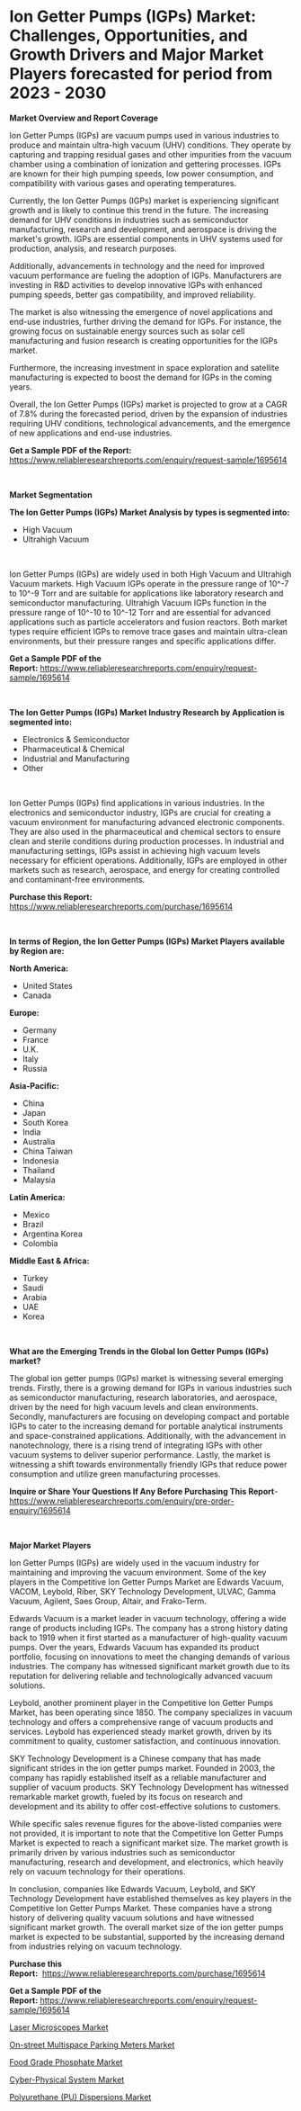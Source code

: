 <p><h1>Ion Getter Pumps (IGPs) Market: Challenges, Opportunities, and Growth Drivers and Major Market Players forecasted for period from 2023 - 2030</h1></p><p><strong>Market Overview and Report Coverage</strong></p>
<p><p>Ion Getter Pumps (IGPs) are vacuum pumps used in various industries to produce and maintain ultra-high vacuum (UHV) conditions. They operate by capturing and trapping residual gases and other impurities from the vacuum chamber using a combination of ionization and gettering processes. IGPs are known for their high pumping speeds, low power consumption, and compatibility with various gases and operating temperatures.</p><p>Currently, the Ion Getter Pumps (IGPs) market is experiencing significant growth and is likely to continue this trend in the future. The increasing demand for UHV conditions in industries such as semiconductor manufacturing, research and development, and aerospace is driving the market's growth. IGPs are essential components in UHV systems used for production, analysis, and research purposes.</p><p>Additionally, advancements in technology and the need for improved vacuum performance are fueling the adoption of IGPs. Manufacturers are investing in R&D activities to develop innovative IGPs with enhanced pumping speeds, better gas compatibility, and improved reliability.</p><p>The market is also witnessing the emergence of novel applications and end-use industries, further driving the demand for IGPs. For instance, the growing focus on sustainable energy sources such as solar cell manufacturing and fusion research is creating opportunities for the IGPs market.</p><p>Furthermore, the increasing investment in space exploration and satellite manufacturing is expected to boost the demand for IGPs in the coming years.</p><p>Overall, the Ion Getter Pumps (IGPs) market is projected to grow at a CAGR of 7.8% during the forecasted period, driven by the expansion of industries requiring UHV conditions, technological advancements, and the emergence of new applications and end-use industries.</p></p>
<p><strong>Get a Sample PDF of the Report:</strong> <a href="https://www.reliableresearchreports.com/enquiry/request-sample/1695614">https://www.reliableresearchreports.com/enquiry/request-sample/1695614</a></p>
<p>&nbsp;</p>
<p><strong>Market Segmentation</strong></p>
<p><strong>The Ion Getter Pumps (IGPs) Market Analysis by types is segmented into:</strong></p>
<p><ul><li>High Vacuum</li><li>Ultrahigh Vacuum</li></ul></p>
<p>&nbsp;</p>
<p><p>Ion Getter Pumps (IGPs) are widely used in both High Vacuum and Ultrahigh Vacuum markets. High Vacuum IGPs operate in the pressure range of 10^-7 to 10^-9 Torr and are suitable for applications like laboratory research and semiconductor manufacturing. Ultrahigh Vacuum IGPs function in the pressure range of 10^-10 to 10^-12 Torr and are essential for advanced applications such as particle accelerators and fusion reactors. Both market types require efficient IGPs to remove trace gases and maintain ultra-clean environments, but their pressure ranges and specific applications differ.</p></p>
<p><strong>Get a Sample PDF of the Report:</strong>&nbsp;<a href="https://www.reliableresearchreports.com/enquiry/request-sample/1695614">https://www.reliableresearchreports.com/enquiry/request-sample/1695614</a></p>
<p>&nbsp;</p>
<p><strong>The Ion Getter Pumps (IGPs) Market Industry Research by Application is segmented into:</strong></p>
<p><ul><li>Electronics & Semiconductor</li><li>Pharmaceutical & Chemical</li><li>Industrial and Manufacturing</li><li>Other</li></ul></p>
<p>&nbsp;</p>
<p><p>Ion Getter Pumps (IGPs) find applications in various industries. In the electronics and semiconductor industry, IGPs are crucial for creating a vacuum environment for manufacturing advanced electronic components. They are also used in the pharmaceutical and chemical sectors to ensure clean and sterile conditions during production processes. In industrial and manufacturing settings, IGPs assist in achieving high vacuum levels necessary for efficient operations. Additionally, IGPs are employed in other markets such as research, aerospace, and energy for creating controlled and contaminant-free environments.</p></p>
<p><strong>Purchase this Report:</strong>&nbsp; <a href="https://www.reliableresearchreports.com/purchase/1695614">https://www.reliableresearchreports.com/purchase/1695614</a></p>
<p>&nbsp;</p>
<p><strong>In terms of Region, the Ion Getter Pumps (IGPs) Market Players available by Region are:</strong></p>
<p>
    <p> <strong> North America: </strong>
        <ul>
            <li>United States</li>
            <li>Canada</li>
        </ul>
        </p> 
    <p> <strong> Europe: </strong>
        <ul>
            <li>Germany</li>
            <li>France</li>
            <li>U.K.</li>
            <li>Italy</li>
            <li>Russia</li>
        </ul>
        </p> 
    <p> <strong> Asia-Pacific: </strong>
        <ul>
            <li>China</li>
            <li>Japan</li>
            <li>South Korea</li>
            <li>India</li>
            <li>Australia</li>
            <li>China Taiwan</li>
            <li>Indonesia</li>
            <li>Thailand</li>
            <li>Malaysia</li>
        </ul>
        </p> 
    <p> <strong> Latin America: </strong>
        <ul>
            <li>Mexico</li>
            <li>Brazil</li>
            <li>Argentina Korea</li>
            <li>Colombia</li>
        </ul>
        </p> 
    <p> <strong> Middle East & Africa: </strong>
        <ul>
            <li>Turkey</li>
            <li>Saudi</li>
            <li>Arabia</li>
            <li>UAE</li>
            <li>Korea</li>
        </ul>
    </p>
    </p>
<p>&nbsp;</p>
<p><strong>What are the Emerging Trends in the Global Ion Getter Pumps (IGPs) market?</strong></p>
<p><p>The global ion getter pumps (IGPs) market is witnessing several emerging trends. Firstly, there is a growing demand for IGPs in various industries such as semiconductor manufacturing, research laboratories, and aerospace, driven by the need for high vacuum levels and clean environments. Secondly, manufacturers are focusing on developing compact and portable IGPs to cater to the increasing demand for portable analytical instruments and space-constrained applications. Additionally, with the advancement in nanotechnology, there is a rising trend of integrating IGPs with other vacuum systems to deliver superior performance. Lastly, the market is witnessing a shift towards environmentally friendly IGPs that reduce power consumption and utilize green manufacturing processes.</p></p>
<p><strong>Inquire or Share Your Questions If Any Before Purchasing This Report</strong>- <a href="https://www.reliableresearchreports.com/enquiry/pre-order-enquiry/1695614">https://www.reliableresearchreports.com/enquiry/pre-order-enquiry/1695614</a></p>
<p>&nbsp;</p>
<p><strong>Major Market Players</strong></p>
<p><p>Ion Getter Pumps (IGPs) are widely used in the vacuum industry for maintaining and improving the vacuum environment. Some of the key players in the Competitive Ion Getter Pumps Market are Edwards Vacuum, VACOM, Leybold, Riber, SKY Technology Development, ULVAC, Gamma Vacuum, Agilent, Saes Group, Altair, and Frako-Term.</p><p>Edwards Vacuum is a market leader in vacuum technology, offering a wide range of products including IGPs. The company has a strong history dating back to 1919 when it first started as a manufacturer of high-quality vacuum pumps. Over the years, Edwards Vacuum has expanded its product portfolio, focusing on innovations to meet the changing demands of various industries. The company has witnessed significant market growth due to its reputation for delivering reliable and technologically advanced vacuum solutions.</p><p>Leybold, another prominent player in the Competitive Ion Getter Pumps Market, has been operating since 1850. The company specializes in vacuum technology and offers a comprehensive range of vacuum products and services. Leybold has experienced steady market growth, driven by its commitment to quality, customer satisfaction, and continuous innovation.</p><p>SKY Technology Development is a Chinese company that has made significant strides in the ion getter pumps market. Founded in 2003, the company has rapidly established itself as a reliable manufacturer and supplier of vacuum products. SKY Technology Development has witnessed remarkable market growth, fueled by its focus on research and development and its ability to offer cost-effective solutions to customers.</p><p>While specific sales revenue figures for the above-listed companies were not provided, it is important to note that the Competitive Ion Getter Pumps Market is expected to reach a significant market size. The market growth is primarily driven by various industries such as semiconductor manufacturing, research and development, and electronics, which heavily rely on vacuum technology for their operations.</p><p>In conclusion, companies like Edwards Vacuum, Leybold, and SKY Technology Development have established themselves as key players in the Competitive Ion Getter Pumps Market. These companies have a strong history of delivering quality vacuum solutions and have witnessed significant market growth. The overall market size of the ion getter pumps market is expected to be substantial, supported by the increasing demand from industries relying on vacuum technology.</p></p>
<p><strong>Purchase this Report:</strong>&nbsp;&nbsp;<a href="https://www.reliableresearchreports.com/purchase/1695614">https://www.reliableresearchreports.com/purchase/1695614</a></p>
<p></p>
<p><strong>Get a Sample PDF of the Report:</strong>&nbsp;<a href="https://www.reliableresearchreports.com/enquiry/request-sample/1695614">https://www.reliableresearchreports.com/enquiry/request-sample/1695614</a></p>
<p><p><a href="https://github.com/RoccoManning/Market-Research-Report-List-2/blob/main/laser-microscopes-market.md">Laser Microscopes Market</a></p><p><a href="https://medium.com/@adeafrashri2022/on-street-multispace-parking-meters-market-report-reveals-the-latest-trends-and-growth-8c9a847af940">On-street Multispace Parking Meters Market</a></p><p><a href="https://www.linkedin.com/pulse/food-grade-phosphate-market-insights-players-forecast-till-h7rge/">Food Grade Phosphate Market</a></p><p><a href="https://www.linkedin.com/pulse/cyber-physical-system-market-challenges-opportunities-growth-d99re/">Cyber-Physical System Market</a></p><p><a href="https://medium.com/@yjwzfixtb68151/polyurethane-pu-dispersions-market-trends-forecast-and-competitive-analysis-to-2030-88045a966e49">Polyurethane (PU) Dispersions Market</a></p></p>